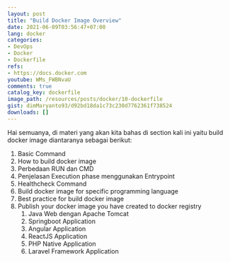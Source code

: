 ```yaml
---
layout: post
title: "Build Docker Image Overview"
date: 2021-06-09T03:56:47+07:00
lang: docker
categories:
- DevOps
- Docker
- Dockerfile
refs: 
- https://docs.docker.com
youtube: WMs_FWBNvaU
comments: true
catalog_key: dockerfile
image_path: /resources/posts/docker/10-dockerfile
gist: dimMaryanto93/d92bd18da1c73c230d7762361f738524
downloads: []
---
```


Hai semuanya, di materi yang akan kita bahas di section kali ini yaitu build docker image diantaranya sebagai berikut:

1. Basic Command
2. How to build docker image
3. Perbedaan RUN dan CMD
4. Penjelasan Execution phase menggunakan Entrypoint
5. Healthcheck Command
6. Build docker image for specific programming language
7. Best practice for build docker image
8. Publish your docker image you have created to docker registry
    1. Java Web dengan Apache Tomcat
    2. Springboot Application
    3. Angular Application
    4. ReactJS Application
    5. PHP Native Application
    6. Laravel Framework Application